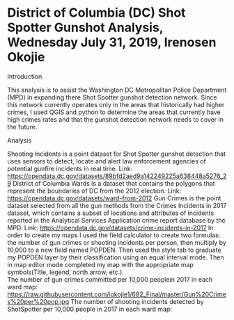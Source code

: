 # District of Columbia (DC) Shot Spotter Gunshot Analysis, Wednesday July 31, 2019, Irenosen Okojie

Introduction

This analysis is to assist the Washington DC Metropolitan Police Department (MPD) in expanding there Shot Spotter gunshot detection network. Since this network currently operates only in the areas that historically had higher crimes, I used QGIS and python to determine the areas that currently have high crimes rates and that the gunshot detection network needs to cover in the future. 

Analysis

Shooting Incidents is a point dataset for Shot Spotter gunshot detection that uses sensors to detect, locate and alert law enforcement agencies of potential gunfire incidents in real time. Link: https://opendata.dc.gov/datasets/89bfd2aed9a142249225a638448a5276_29
District of Columbia Wards is a dataset that contains the polygons that represent the boundaries of DC from the 2012 election. Link: https://opendata.dc.gov/datasets/ward-from-2012
Gun Crimes is the point dataset selected from all the gun methods from the Crimes Incidents in 2017 dataset, which contains a subset of locations and attributes of incidents reported in the Analytical Services Application crime report database by the MPD. Link: https://opendata.dc.gov/datasets/crime-incidents-in-2017
In order to create my maps I used the field calculator to create two formulas: the number of gun crimes or shooting incidents per person, then multiply by 10,000 to a new field named POPDEN. Then used the style tab to graduate my POPDEN layer by their classification using an equal interval mode. Then in map editor mode completed my map with the appropriate map symbols(Title, legend, north arrow, etc.).  
The number of gun crimes committed per 10,000 peoplein 2017 in each ward map:
https://raw.githubusercontent.com/iokojie1/682_Final/master/Gun%20Crimes%20per%20pop.jpg
The number of shooting incidents detected by ShotSpotter per 10,000 people in 2017 in each ward map:
